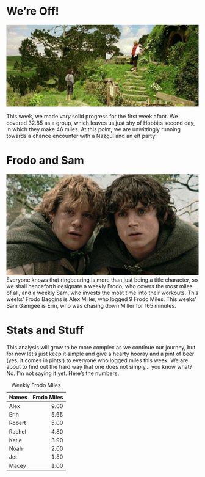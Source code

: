 # We’re Off!

![Off To See the Wizard](Images/OffWeGo.jpg)

This week, we made *very* solid progress for the first week afoot. We
covered 32.85 as a group, which leaves us just shy of Hobbits second
day, in which they make 46 miles. At this point, we are unwittingly
running towards a chance encounter with a Nazgul and an elf party!

# Frodo and Sam

![Chart Toppers](Images/FrodoAndSam.jpg) Everyone knows that ringbearing
is more than just being a title character, so we shall henceforth
designate a weekly Frodo, who covers the most miles of all, and a weekly
Sam, who invests the most time into their workouts. This weeks’ Frodo
Baggins is Alex Miller, who logged 9 Frodo Miles. This weeks’ Sam Gamgee
is Erin, who was chasing down Miller for 165 minutes.

# Stats and Stuff

This analysis will grow to be more complex as we continue our journey,
but for now let’s just keep it simple and give a hearty hooray and a
pint of beer (yes, it comes in pints!) to everyone who logged miles this
week. We are about to find out the hard way that one does not simply…
you know what? No. I’m not saying it yet. Here’s the numbers.

<table>
<caption>
Weekly Frodo Miles
</caption>
<thead>
<tr>
<th style="text-align:left;">
Names
</th>
<th style="text-align:right;">
Frodo Miles
</th>
</tr>
</thead>
<tbody>
<tr>
<td style="text-align:left;">
Alex
</td>
<td style="text-align:right;">
9.00
</td>
</tr>
<tr>
<td style="text-align:left;">
Erin
</td>
<td style="text-align:right;">
5.65
</td>
</tr>
<tr>
<td style="text-align:left;">
Robert
</td>
<td style="text-align:right;">
5.00
</td>
</tr>
<tr>
<td style="text-align:left;">
Rachel
</td>
<td style="text-align:right;">
4.80
</td>
</tr>
<tr>
<td style="text-align:left;">
Katie
</td>
<td style="text-align:right;">
3.90
</td>
</tr>
<tr>
<td style="text-align:left;">
Noah
</td>
<td style="text-align:right;">
2.00
</td>
</tr>
<tr>
<td style="text-align:left;">
Jet
</td>
<td style="text-align:right;">
1.50
</td>
</tr>
<tr>
<td style="text-align:left;">
Macey
</td>
<td style="text-align:right;">
1.00
</td>
</tr>
</tbody>
</table>

